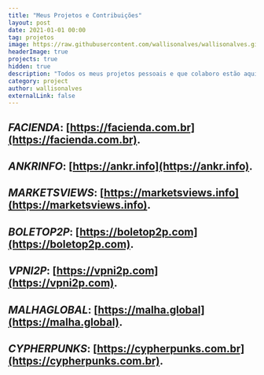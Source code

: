 ```yaml
---
title: "Meus Projetos e Contribuições"
layout: post
date: 2021-01-01 00:00
tag: projetos
image: https://raw.githubusercontent.com/wallisonalves/wallisonalves.github.io/master/assets/images/projetos.png
headerImage: true
projects: true
hidden: true
description: "Todos os meus projetos pessoais e que colaboro estão aqui!"
category: project
author: wallisonalves
externalLink: false
---
```


## _FACIENDA_: [https://facienda.com.br](https://facienda.com.br).
## _ANKRINFO_: [https://ankr.info](https://ankr.info).
## _MARKETSVIEWS_: [https://marketsviews.info](https://marketsviews.info).
## _BOLETOP2P_: [https://boletop2p.com](https://boletop2p.com).
## _VPNI2P_: [https://vpni2p.com](https://vpni2p.com).
## _MALHAGLOBAL_: [https://malha.global](https://malha.global).
## _CYPHERPUNKS_: [https://cypherpunks.com.br](https://cypherpunks.com.br).

